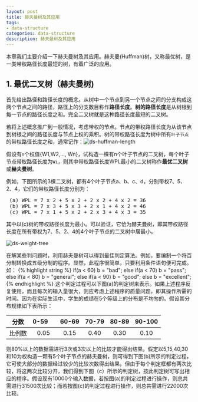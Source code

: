 ```yaml
---
layout: post
title: 赫夫曼树及其应用
tags:
- data-structure
categories: data-structure
description: 赫夫曼树及其应用
---
```


本章我们主要介绍一下赫夫曼树及其应用。赫夫曼(Huffman)树，又称最优树，是一类带权路径长度最短的树，有着广泛的应用。


<!-- more -->


## 1. 最优二叉树（赫夫曼树)

首先给出路径和路径长度的概念。从树中一个节点到另一个节点之间的分支构成这两个节点之间的路径，路径上的分支数目称作**路径长度**。**树的路径长度**是从树根到每一节点的路径长度之和。完全二叉树就是这种路径长度最短的二叉树。

若将上述概念推广到一般情况，考虑带权的节点。节点的带权路径长度为从该节点到树根之间的路径长度与节点上权的乘积。树的带权路径长度为树中所有```叶子节点```的带权路径长度之和，通常记作：![ds-huffman-length](https://ivanzz1001.github.io/records/assets/img/data_structure/ds_huffman_length.jpg)


假设有```n```个权值{W1,W2,..., Wn}，试构造一棵有n个叶子节点的二叉树，每个叶子节点带权路径长度为```Wi```，则其中带权路径长度WPL最小的二叉树称作**最优二叉树**或**赫夫曼树**。

例如，下图所示的3棵二叉树，都有4个叶子节点a、b、c、d，分别带权7、5、2、4，它们的带权路径长度分别为：
<pre>
 (a) WPL = 7 x 2 + 5 x 2 + 2 x 2 + 4 x 2 = 36
 (b) WPL = 7 x 3 + 5 x 3 + 2 x 1 + 4 x 2 = 46
 (c) WPL = 7 x 1 + 5 x 2 + 2 x 3 + 4 x 3 = 35
</pre>
其中以(c)树的带权路径长度为最小。可以验证，它恰为赫夫曼树，即其带权路径长度在所有带权为7、5、2、4的4个叶子节点的二叉树中居最小。

![ds-weight-tree](https://ivanzz1001.github.io/records/assets/img/data_structure/ds_weight_tree.jpg)

在解某些判问题时，利用赫夫曼树可以得到最佳判定算法。例如，要编制一个将百分制转换成五级分制的程序。显然，此程序很简单，只要利用条件语句便可完成。如：
{% highlight string %}
if(a < 60)
	b = "bad";
else if(a < 70)
	b = "pass";
else if(a < 80)
	b = "general";
else if(a < 90)
	b = "good";
else 
	b = "excellent";
{% endhighlight %}
这个判定过程可以下图(a)的判定树来表示。如果上述程序反复使用，而且每次的输入量很大，则应考虑上述程序的质量问题，即其操作所需的时间。因为在实际生活中，学生的成绩在5个等级上的分布是不均匀的。假设其分布规律如下表所示：

|  分数 |  0-59    |   60-69  |  70-79  |   80-89   |  90-100  |
|:-----:|:--------:|:--------:|:-------:|:---------:|:--------:|
|比例数 |   0.05   |   0.15   |  0.40   |   0.30    |   0.10   |

则80%以上的数据需进行3次或3次以上的比较才能得出结果。假定以5,15,40,30和10为权构造一颗有5个叶子节点的赫夫曼树，则可得到下图(b)所示的判定过程，它可使大部分的数据经过较少的比较次数得出结果。但由于每个判定框都有两次比较，将这两次比较分开，我们得到下图（c）所示的判定树，按此判定树可写出相应的程序。假设现有10000个输入数据，若按图(a)的判定过程进行操作，则总共需进行31500次比较；而若按图(c)的判定过程进行操作，则总共需进行22000次比较。




<br />
<br />


